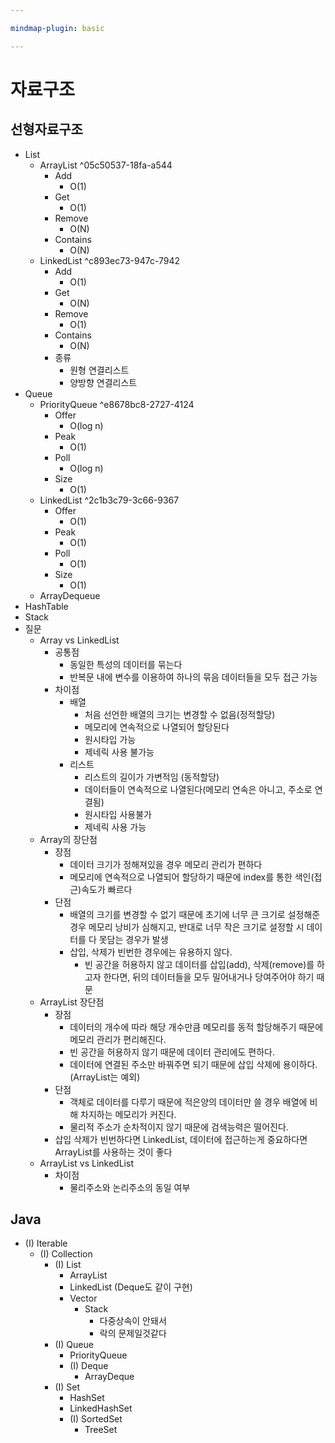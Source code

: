 ```yaml
---

mindmap-plugin: basic

---
```


# 자료구조

## 선형자료구조
- List
   - ArrayList ^05c50537-18fa-a544
      - Add
         - O(1)
      - Get
         - O(1)
      - Remove
         - O(N)
      - Contains
         - O(N)
   - LinkedList ^c893ec73-947c-7942
      - Add
         - O(1)
      - Get
         - O(N)
      - Remove
         - O(1)
      - Contains
         - O(N)
      - 종류
         - 원형 연결리스트
         - 양방향 연결리스트
- Queue
   - PriorityQueue ^e8678bc8-2727-4124
      - Offer
         - O(log n)
      - Peak
         - O(1)
      - Poll
         - O(log n)
      - Size
         - O(1)
   - LinkedList ^2c1b3c79-3c66-9367
      - Offer
         - O(1)
      - Peak
         - O(1)
      - Poll
         - O(1)
      - Size
         - O(1)
   - ArrayDequeue
- HashTable
- Stack
- 질문
   - Array vs LinkedList
      - 공통점
         - 동일한 특성의 데이터를 묶는다
         - 반복문 내에 변수를 이용하여 하나의 묶음 데이터들을 모두 접근 가능
      - 차이점
         - 배열
            - 처음 선언한 배열의 크기는 변경할 수 없음(정적할당)
            - 메모리에 연속적으로 나열되어 할당된다
            - 원시타입 가능
            - 제네릭 사용 불가능
         - 리스트
            - 리스트의 길이가 가변적임 (동적할당)
            - 데이터들이 연속적으로 나열된다(메모리 연속은 아니고, 주소로 연결됨)
            - 원시타입 사용불가
            - 제네릭 사용 가능
   - Array의 장단점
      - 장점
         - 데이터 크기가 정해져있을 경우 메모리 관리가 편하다
         - 메모리에 연속적으로 나열되어 할당하기 때문에 index를 통한 색인(접근)속도가 빠르다
      - 단점
         - 배열의 크기를 변경할 수 없기 때문에 초기에 너무 큰 크기로 설정해준 경우 메모리 낭비가 심해지고, 반대로 너무 작은 크기로 설정할 시 데이터를 다 못담는 경우가 발생
         - 삽입, 삭제가 빈번한 경우에는 유용하지 않다.
            - 빈 공간을 허용하지 않고 데이터를 삽입(add), 삭제(remove)를 하고자 한다면, 뒤의 데이터들을 모두 밀어내거나 당여주어야 하기 때문
   - ArrayList 장단점
      - 장점
         - 데이터의 개수에 따라 해당 개수만큼 메모리를 동적 할당해주기 때문에 메모리 관리가 편리해진다.
         - 빈 공간을 허용하지 않기 때문에 데이터 관리에도 편하다.
         - 데이터에 연결된 주소만 바꿔주면 되기 때문에 삽입 삭제에 용이하다.(ArrayList는 예외)
      - 단점
         - 객체로 데이터를 다루기 때문에 적은양의 데이터만 쓸 경우 배열에 비해 차지하는 메모리가 커진다.
         - 물리적 주소가 순차적이지 않기 때문에 검색능력은 떨어진다.
      - 삽입 삭제가 빈번하다면 LinkedList, 데이터에 접근하는게 중요하다면 ArrayList를 사용하는 것이 좋다
   - ArrayList vs LinkedList
      - 차이점
         - 물리주소와 논리주소의 동일 여부

## Java
- (I) Iterable
   - (I) Collection
      - (I) List
         - ArrayList
         - LinkedList (Deque도 같이 구현)
         - Vector
            - Stack
               - 다중상속이 안돼서
               - 락의 문제일것같다
      - (I) Queue
         - PriorityQueue
         - (I) Deque
            - ArrayDeque
      - (I) Set
         - HashSet
         - LinkedHashSet
         - (I) SortedSet
            - TreeSet